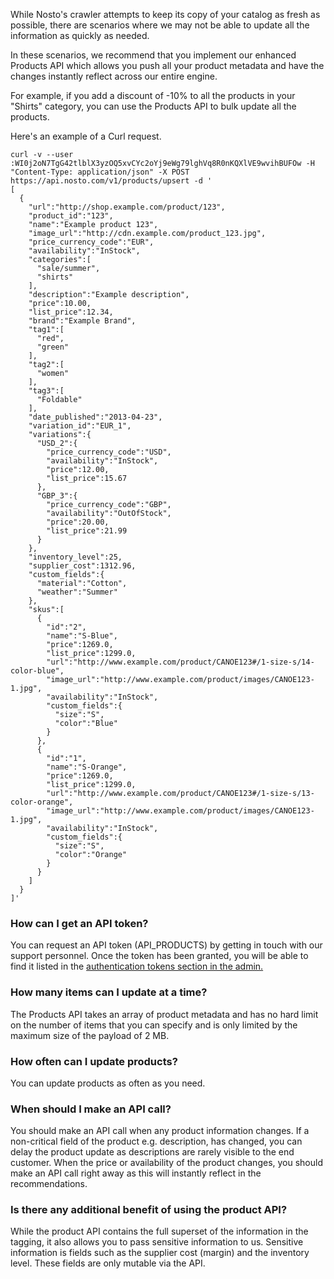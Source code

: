 While Nosto's crawler attempts to keep its copy of your catalog as fresh as possible, there are scenarios where we may not be able to update all the information as quickly as needed.

In these scenarios, we recommend that you implement our enhanced Products API which allows you push all your product metadata and have the changes instantly reflect across our entire engine.

For example, if you add a discount of -10% to all the products in your "Shirts" category, you can use the Products API to bulk update all the products.

Here's an example of a Curl request.

```
curl -v --user :WI0j2oN7TgG42tlblX3yzOQ5xvCYc2oYj9eWg79lghVq8R0nKQXlVE9wvihBUFOw -H "Content-Type: application/json" -X POST https://api.nosto.com/v1/products/upsert -d '
[
  {
    "url":"http://shop.example.com/product/123",
    "product_id":"123",
    "name":"Example product 123",
    "image_url":"http://cdn.example.com/product_123.jpg",
    "price_currency_code":"EUR",
    "availability":"InStock",
    "categories":[
      "sale/summer",
      "shirts"
    ],
    "description":"Example description",
    "price":10.00,
    "list_price":12.34,
    "brand":"Example Brand",
    "tag1":[
      "red",
      "green"
    ],
    "tag2":[
      "women"
    ],
    "tag3":[
      "Foldable"
    ],
    "date_published":"2013-­04-­23",
    "variation_id":"EUR_1",
    "variations":{
      "USD_2":{
        "price_currency_code":"USD",
        "availability":"InStock",
        "price":12.00,
        "list_price":15.67
      },
      "GBP_3":{
        "price_currency_code":"GBP",
        "availability":"OutOfStock",
        "price":20.00,
        "list_price":21.99
      }
    },
    "inventory_level":25,
    "supplier_cost":1312.96,
    "custom_fields":{
      "material":"Cotton",
      "weather":"Summer"
    },
    "skus":[
      {
        "id":"2",
        "name":"S-Blue",
        "price":1269.0,
        "list_price":1299.0,
        "url":"http://www.example.com/product/CANOE123#/1-size-s/14-color-blue",
        "image_url":"http://www.example.com/product/images/CANOE123-1.jpg",
        "availability":"InStock",
        "custom_fields":{
          "size":"S",
          "color":"Blue"
        }
      },
      {
        "id":"1",
        "name":"S-Orange",
        "price":1269.0,
        "list_price":1299.0,
        "url":"http://www.example.com/product/CANOE123#/1-size-s/13-color-orange",
        "image_url":"http://www.example.com/product/images/CANOE123-1.jpg",
        "availability":"InStock",
        "custom_fields":{
          "size":"S",
          "color":"Orange"
        }
      }
    ]
  }
]'
```

### How can I get an API token?

You can request an API token (API_PRODUCTS) by getting in touch with our support personnel. Once the token has been granted, you will be able to find it listed in the [authentication tokens section in the admin.](https://help.nosto.com/settings-and-troubleshooting-faq/settings-authentication-tokens)

### How many items can I update at a time?

The Products API takes an array of product metadata and has no hard limit on the number of items that you can specify and is only limited by the maximum size of the payload of 2 MB.

### How often can I update products?

You can update products as often as you need.

### When should I make an API call?

You should make an API call when any product information changes. If a non-critical field of the product e.g. description, has changed, you can delay the product update as descriptions are rarely visible to the end customer. When the price or availability of the product changes, you should make an API call right away as this will instantly reflect in the recommendations.

### Is there any additional benefit of using the product API?

While the product API contains the full superset of the information in the tagging, it also allows you to pass sensitive information to us. Sensitive information is fields such as the supplier cost (margin) and the inventory level. These fields are only mutable via the API.